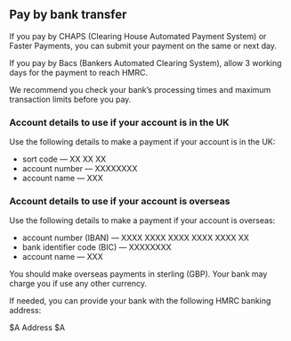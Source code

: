 ## Pay by bank transfer

If you pay by CHAPS (Clearing House Automated Payment System) or Faster Payments, you can submit your payment on the same or next day.

If you pay by Bacs (Bankers Automated Clearing System), allow 3 working days for the payment to reach HMRC.

We recommend you check your bank’s processing times and maximum transaction limits before you pay.

### Account details to use if your account is in the UK

Use the following details to make a payment if your account is in the UK:

* sort code — XX XX XX
* account number — XXXXXXXX
* account name — XXX

### Account details to use if your account is overseas

Use the following details to make a payment if your account is overseas:

* account number (IBAN) — XXXX XXXX XXXX XXXX XXXX XX
* bank identifier code (BIC) — XXXXXXXX
* account name — XXX

You should make overseas payments in sterling (GBP). Your bank may charge you if use any other currency.

If needed, you can provide your bank with the following HMRC banking address:

$A
Address
$A